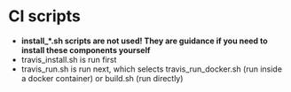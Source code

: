 # CI scripts


* **install_\*.sh scripts are not used! They are guidance if you need to install these components yourself**
* travis_install.sh is run first
* travis_run.sh is run next, which selects travis_run_docker.sh (run inside a docker container) or build.sh (run directly)

